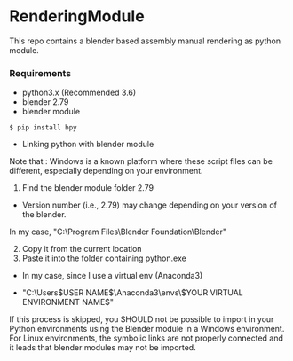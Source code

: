 # RenderingModule
This repo contains a blender based assembly manual rendering as python module.

### Requirements

* python3.x (Recommended 3.6)
* blender 2.79
* blender module
<pre>
<code>$ pip install bpy</code>
</pre>

* Linking python with blender module

Note that : Windows is a known platform where these script files can be different, especially depending on your environment.

1. Find the blender module folder 2.79

* Version number (i.e., 2.79) may change depending on your version of the blender.

In my case, "C:\Program Files\Blender Foundation\Blender\"

2. Copy it from the current location
3. Paste it into the folder containing python.exe
* In my case, since I use a virtual env (Anaconda3)

* "C:\Users\$USER NAME$\Anaconda3\envs\$YOUR VIRTUAL ENVIRONMENT NAME$"

If this process is skipped, you SHOULD not be possible to import in your Python environments using the Blender module in a Windows environment.
For Linux environments, the symbolic links are not properly connected and it leads that blender modules may not be imported.



